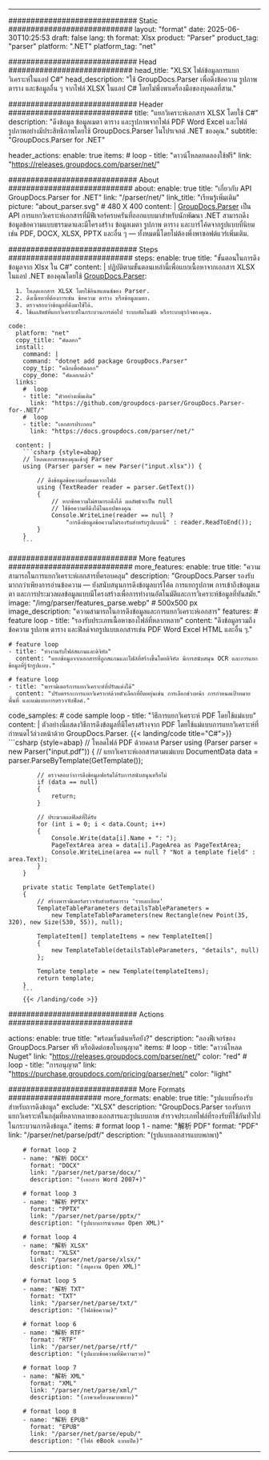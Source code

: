 


---
############################# Static ############################
layout: "format"
date:  2025-06-30T10:25:53
draft: false
lang: th
format: Xlsx
product: "Parser"
product_tag: "parser"
platform: ".NET"
platform_tag: "net"

############################# Head ############################
head_title: "XLSX ไฟล์ข้อมูลการแยกวิเคราะห์ในแอป C#"
head_description: "ใช้ GroupDocs.Parser เพื่อดึงข้อความ รูปภาพ ตาราง และข้อมูลอื่น ๆ จากไฟล์ XLSX ในแอป C# โดยไม่พึ่งพาเครื่องมือของบุคคลที่สาม."

############################# Header ############################
title: "แยกวิเคราะห์เอกสาร XLSX โดยใช้ C#" 
description: "ดึงข้อมูล ข้อมูลเมตา ตาราง และรูปภาพจากไฟล์ PDF Word Excel และไฟล์รูปภาพอย่างมีประสิทธิภาพโดยใช้ GroupDocs.Parser ในโปรเจกต์ .NET ของคุณ."
subtitle: "GroupDocs.Parser for .NET" 

header_actions:
  enable: true
  items:
    #  loop
    - title: "ดาวน์โหลดทดลองใช้ฟรี"
      link: "https://releases.groupdocs.com/parser/net/"
      
############################# About ############################
about:
    enable: true
    title: "เกี่ยวกับ API GroupDocs.Parser for .NET"
    link: "/parser/net/"
    link_title: "เรียนรู้เพิ่มเติม"
    picture: "about_parser.svg" # 480 X 400
    content: |
       [GroupDocs.Parser](/parser/net/) เป็น API การแยกวิเคราะห์เอกสารที่มีฟีเจอร์ครบครันที่ออกแบบมาสำหรับนักพัฒนา .NET สามารถดึงข้อมูลข้อความแบบธรรมดาและมีโครงสร้าง ข้อมูลเมตา รูปภาพ ตาราง และบาร์โค้ดจากรูปแบบที่นิยม เช่น PDF, DOCX, XLSX, PPTX และอื่น ๆ — ทั้งหมดนี้โดยไม่ต้องพึ่งพาซอฟต์แวร์เพิ่มเติม.

############################# Steps ############################
steps:
    enable: true
    title: "ขั้นตอนในการดึงข้อมูลจาก Xlsx ใน C#"
    content: |
      ปฏิบัติตามขั้นตอนเหล่านี้เพื่อแยกเนื้อหาจากเอกสาร XLSX ในแอป .NET ของคุณโดยใช้ [GroupDocs.Parser](/parser/net/):
      
      1. โหลดเอกสาร XLSX โดยใช้อินสแตนซ์ของ Parser.
      2. ดึงเนื้อหาที่ต้องการเช่น ข้อความ ตาราง หรือข้อมูลเมตา.
      3. ตรวจสอบว่าข้อมูลที่ดึงมาใช้ได้.
      4. ใช้ผลลัพธ์ที่แยกวิเคราะห์ในกระบวนการต่อไป ระบบอัตโนมัติ หรือระบบธุรกิจของคุณ.
   
    code:
      platform: "net"
      copy_title: "คัดลอก"
      install:
        command: |
        command: "dotnet add package GroupDocs.Parser"
        copy_tip: "คลิกเพื่อคัดลอก"
        copy_done: "คัดลอกแล้ว"
      links:
        #  loop
        - title: "ตัวอย่างเพิ่มเติม"
          link: "https://github.com/groupdocs-parser/GroupDocs.Parser-for-.NET/"
        #  loop
        - title: "เอกสารประกอบ"
          link: "https://docs.groupdocs.com/parser/net/"
          
      content: |
        ```csharp {style=abap}
        // โหลดเอกสารของคุณเข้าสู่ Parser
        using (Parser parser = new Parser("input.xlsx")) {

            // ดึงข้อมูลข้อความทั้งหมดจากไฟล์
            using (TextReader reader = parser.GetText()) 
            {
                // หากข้อความไม่สามารถดึงได้ ผลลัพธ์จะเป็น null
                // ใช้ข้อความที่ดึงได้ในแอปของคุณ
                Console.WriteLine(reader == null ? 
                    "การดึงข้อมูลข้อความไม่รองรับสำหรับรูปแบบนี้" : reader.ReadToEnd());
            }
        }
        ```  

############################# More features ############################
more_features:
  enable: true
  title: "ความสามารถในการแยกวิเคราะห์เอกสารที่ครอบคลุม"
  description: "GroupDocs.Parser รองรับมากกว่าเพียงการอ่านข้อความ — ยังสนับสนุนการดึงข้อมูลบาร์โค้ด การแยกรูปภาพ การเข้าถึงข้อมูลเมตา และการประมวลผลข้อมูลแบบมีโครงสร้างเพื่อการทำงานอัตโนมัติและการวิเคราะห์ข้อมูลที่ทันสมัย."
  image: "/img/parser/features_parse.webp" # 500x500 px
  image_description: "ความสามารถในการดึงข้อมูลและการแยกวิเคราะห์เอกสาร"
  features:
    # feature loop
    - title: "รองรับประเภทเนื้อหาของไฟล์ที่หลากหลาย"
      content: "ดึงข้อมูลรวมถึงข้อความ รูปภาพ ตาราง และฟิลด์จากรูปแบบเอกสารเช่น PDF Word Excel HTML และอื่น ๆ."

    # feature loop
    - title: "ทำงานกับไฟล์สแกนและดิจิทัล"
      content: "แยกข้อมูลจากเอกสารที่ถูกสแกนและไฟล์ที่สร้างขึ้นโดยดิจิทัล มีการสนับสนุน OCR และการแยกข้อมูลที่รู้จักรูปแบบ."

    # feature loop
    - title: "พารามิเตอร์การแยกวิเคราะห์ที่ปรับแต่งได้"
      content: "ปรับตรรกะการแยกวิเคราะห์ด้วยตัวเลือกที่ยืดหยุ่นเช่น การเลือกช่วงหน้า การกำหนดเป้าหมายพื้นที่ และแม่แบบการตรวจจับฟิลด์."
      
  code_samples:
    # code sample loop
    - title: "วิธีการแยกวิเคราะห์ PDF โดยใช้แม่แบบ"
      content: |
        ตัวอย่างนี้แสดงวิธีการดึงข้อมูลที่มีโครงสร้างจาก PDF โดยใช้แม่แบบการแยกวิเคราะห์ที่กำหนดไว้ล่วงหน้าด้วย GroupDocs.Parser.
        {{< landing/code title="C#">}}
        ```csharp {style=abap}
        //  โหลดไฟล์ PDF ด้วยคลาส Parser
        using (Parser parser = new Parser("input.pdf"))
        {
            // แยกวิเคราะห์เอกสารตามแม่แบบ
            DocumentData data = parser.ParseByTemplate(GetTemplate());

            // ตรวจสอบว่าการดึงข้อมูลฟอร์มได้รับการสนับสนุนหรือไม่
            if (data == null)
            {
                return;
            }

            // ประมวลผลฟิลด์ที่ได้รับ
            for (int i = 0; i < data.Count; i++)
            {
                Console.Write(data[i].Name + ": ");
                PageTextArea area = data[i].PageArea as PageTextArea;
                Console.WriteLine(area == null ? "Not a template field" : area.Text);
            }
        }

        private static Template GetTemplate()
        {
            // สร้างพารามิเตอร์ตรวจจับสำหรับตาราง 'รายละเอียด'
            TemplateTableParameters detailsTableParameters = 
                new TemplateTableParameters(new Rectangle(new Point(35, 320), new Size(530, 55)), null);

            TemplateItem[] templateItems = new TemplateItem[]
            {
                new TemplateTable(detailsTableParameters, "details", null)
            };

            Template template = new Template(templateItems);
            return template;
        }
        ```
        {{< /landing/code >}}


############################# Actions ############################

actions:
  enable: true
  title: "พร้อมเริ่มต้นหรือยัง?"
  description: "ลองฟีเจอร์ของ GroupDocs.Parser ฟรี หรือติดต่อขอใบอนุญาต"
  items:
    #  loop
    - title: "ดาวน์โหลด Nuget"
      link: "https://releases.groupdocs.com/parser/net/"
      color: "red"
        #  loop
    - title: "การอนุญาต"
      link: "https://purchase.groupdocs.com/pricing/parser/net/"
      color: "light"


############################# More Formats #####################
more_formats:
    enable: true
    title: "รูปแบบที่รองรับสำหรับการดึงข้อมูล"
    exclude: "XLSX"
    description: "GroupDocs.Parser รองรับการแยกวิเคราะห์ในกลุ่มที่หลากหลายของเอกสารและรูปแบบภาพ สำรวจประเภทไฟล์ที่รองรับที่ใช้กันทั่วไปในกระบวนการดึงข้อมูล."
    items: 
        # format loop 1
        - name: "解析 PDF"
          format: "PDF"
          link: "/parser/net/parse/pdf/"
          description: "(รูปแบบเอกสารแบบพกพา)"
          
        # format loop 2
        - name: "解析 DOCX"
          format: "DOCX"
          link: "/parser/net/parse/docx/"
          description: "(เอกสาร Word 2007+)"
          
        # format loop 3
        - name: "解析 PPTX"
          format: "PPTX"
          link: "/parser/net/parse/pptx/"
          description: "(รูปแบบการนำเสนอ Open XML)"
          
        # format loop 4
        - name: "解析 XLSX"
          format: "XLSX"
          link: "/parser/net/parse/xlsx/"
          description: "(สมุดงาน Open XML)"
          
        # format loop 5
        - name: "解析 TXT"
          format: "TXT"
          link: "/parser/net/parse/txt/"
          description: "(ไฟล์ข้อความ)"
          
        # format loop 6
        - name: "解析 RTF"
          format: "RTF"
          link: "/parser/net/parse/rtf/"
          description: "(รูปแบบข้อความที่มีความรวย)"
          
        # format loop 7
        - name: "解析 XML"
          format: "XML"
          link: "/parser/net/parse/xml/"
          description: "(ภาษาเครื่องหมายขยาย)"
          
        # format loop 8
        - name: "解析 EPUB"
          format: "EPUB"
          link: "/parser/net/parse/epub/"
          description: "(ไฟล์ eBook แบบเปิด)"
         
          

---